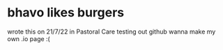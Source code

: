 # bhavo likes burgers
wrote this on 21/7/22 in Pastoral Care
testing out github
wanna make my own .io page :(
